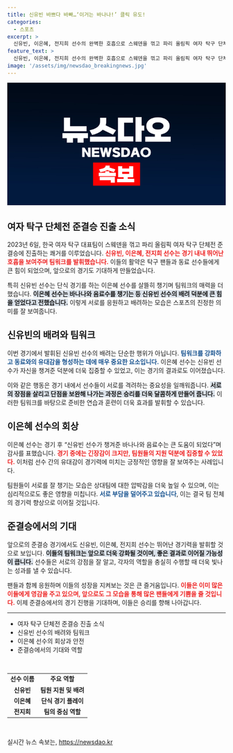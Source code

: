 ```yaml
---
title: 신유빈 바쁘다 바빠…‘이거는 바나나!’ 클릭 유도!
categories:
  - 스포츠
excerpt: >
  신유빈, 이은혜, 전지희 선수의 완벽한 호흡으로 스웨덴을 꺾고 파리 올림픽 여자 탁구 단체전 준결승 진출! 신유빈의 세심한 배려가 이은혜에게 큰 힘이 되었다고. 이들의 감동적인 순간을 놓치지 마세요!
feature_text: >
  신유빈, 이은혜, 전지희 선수의 완벽한 호흡으로 스웨덴을 꺾고 파리 올림픽 여자 탁구 단체전 준결승 진출! 신유빈의 세심한 배려가 이은혜에게 큰 힘이 되었다고. 이들의 감동적인 순간을 놓치지 마세요!
image: '/assets/img/newsdao_breakingnews.jpg'
---
```


<p><img src="/assets/img/newsdao_breakingnews.jpg" alt="bookingtag 속보" /></p>

<h2 data-ke-size="size26">여자 탁구 단체전 준결승 진출 소식</h2>

<p data-ke-size="size16">2023년 6일, 한국 여자 탁구 대표팀이 스웨덴을 꺾고 파리 올림픽 여자 탁구 단체전 준결승에 진출하는 쾌거를 이루었습니다. <b><span style="color: #ee2323;">신유빈, 이은혜, 전지희 선수는 경기 내내 뛰어난 호흡을 보여주며 팀워크를 발휘했습니다.</span></b> 이들의 활약은 탁구 팬들과 동료 선수들에게 큰 힘이 되었으며, 앞으로의 경기도 기대하게 만들었습니다.</p>

<p data-ke-size="size16">특히 신유빈 선수는 단식 경기를 하는 이은혜 선수를 살뜰히 챙기며 팀워크의 매력을 더했습니다. <b><span style="background-color: #21538527;">이은혜 선수는 바나나와 음료수를 챙기는 등 신유빈 선수의 배려 덕분에 큰 힘을 얻었다고 전했습니다.</span></b> 이렇게 서로를 응원하고 배려하는 모습은 스포츠의 진정한 의미를 잘 보여줍니다.</p>

<h2 data-ke-size="size26">신유빈의 배려와 팀워크</h2>

<p data-ke-size="size16">이번 경기에서 발휘된 신유빈 선수의 배려는 단순한 행위가 아닙니다. <b><span style="color: #1a5490;">팀워크를 강화하고 동료와의 유대감을 형성하는 데에 매우 중요한 요소입니다.</span></b> 이은혜 선수는 신유빈 선수가 자신을 챙겨준 덕분에 더욱 집중할 수 있었고, 이는 경기의 결과로도 이어졌습니다.</p>

<p data-ke-size="size16">이와 같은 행동은 경기 내에서 선수들이 서로를 격려하는 중요성을 일깨워줍니다. <b><span style="background-color: #21538527;">서로의 장점을 살리고 단점을 보완해 나가는 과정은 승리를 더욱 달콤하게 만들어 줍니다.</span></b> 이러한 팀워크를 바탕으로 준비한 연습과 훈련이 더욱 효과를 발휘할 수 있습니다.</p>

<h2 data-ke-size="size26">이은혜 선수의 회상</h2>

<p data-ke-size="size16">이은혜 선수는 경기 후 “신유빈 선수가 챙겨준 바나나와 음료수는 큰 도움이 되었다”며 감사를 표했습니다. <b><span style="color: #ee2323;">경기 중에는 긴장감이 크지만, 팀원들의 지원 덕분에 집중할 수 있었다.</span></b> 이처럼 선수 간의 유대감이 경기력에 미치는 긍정적인 영향을 잘 보여주는 사례입니다.</p>

<p data-ke-size="size16">팀원들이 서로를 잘 챙기는 모습은 상대팀에 대한 압박감을 더욱 높일 수 있으며, 이는 심리적으로도 좋은 영향을 미칩니다. <b><span style="color: #1a5490;">서로 부담을 덜어주고 있습니다</span></b>, 이는 결국 팀 전체의 경기력 향상으로 이어질 것입니다.</p>

<h2 data-ke-size="size26">준결승에서의 기대</h2>

<p data-ke-size="size16">앞으로의 준결승 경기에서도 신유빈, 이은혜, 전지희 선수는 뛰어난 경기력을 발휘할 것으로 보입니다. <b><span style="background-color: #21538527;">이들의 팀워크는 앞으로 더욱 강화될 것이며, 좋은 결과로 이어질 가능성이 큽니다.</span></b> 선수들은 서로의 강점을 잘 알고, 각자의 역할을 충실히 수행할 때 더욱 빛나는 성과를 낼 수 있습니다.</p>

<p data-ke-size="size16">팬들과 함께 응원하며 이들의 성장을 지켜보는 것은 큰 즐거움입니다. <b><span style="color: #ee2323;">이들은 이미 많은 이들에게 영감을 주고 있으며, 앞으로도 그 모습을 통해 많은 팬들에게 기쁨을 줄 것입니다.</span></b> 이제 준결승에서의 경기 진행을 기대하며, 이들은 승리를 향해 나아갑니다.</p>

<hr>

<ul>
  <li>여자 탁구 단체전 준결승 진출 소식</li>
  <li>신유빈 선수의 배려와 팀워크</li>
  <li>이은혜 선수의 회상과 안전</li>
  <li>준결승에서의 기대와 역할</li>
</ul>

<p data-ke-size="size16">&nbsp;</p>

<table style="width: 100%;">
  <tr>
    <td style="text-align: center; height: 17px;"><b>선수 이름</b></td>
    <td style="text-align: center; height: 17px;"><b>주요 역할</b></td>
  </tr>
  <tr>
    <td style="text-align: center; height: 17px;"><b>신유빈</b></td>
    <td style="text-align: center; height: 17px;"><b>팀원 지원 및 배려</b></td>
  </tr>
  <tr>
    <td style="text-align: center; height: 17px;"><b>이은혜</b></td>
    <td style="text-align: center; height: 17px;"><b>단식 경기 플레이</b></td>
  </tr>
  <tr>
    <td style="text-align: center; height: 17px;"><b>전지희</b></td>
    <td style="text-align: center; height: 17px;"><b>팀의 중심 역할</b></td>
  </tr>
</table>

<p data-ke-size="size16">&nbsp;</p>
실시간 뉴스 속보는, <a href="https://newsdao.kr" rel="dofollow">https://newsdao.kr</a>


